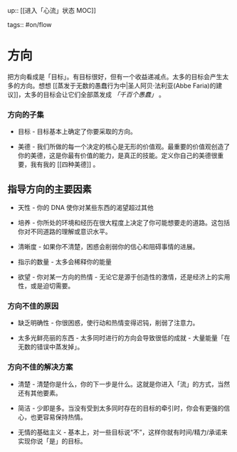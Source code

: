 up:: [[进入「心流」状态  MOC]]

tags:: #on/flow 

# 方向

把方向看成是「目标」。有目标很好，但有一个收益递减点。太多的目标会产生太多的方向。想想 [[蒸发于无数的愚蠢行为中|圣人阿贝·法利亚(Abbe Faria)的建议]]，太多的目标会让它们全部蒸发成 *「千百个愚蠢」* 。

### 方向的子集

-   目标 - 目标基本上确定了你要采取的方向。
    
-   美德 - 我们所做的每一个决定的核心是无形的价值观。最重要的价值观创造了你的美德，这是你最有价值的能力，是真正的技能。定义你自己的美德很重要，我有我的 [[四种美德]] 。  

## 指导方向的主要因素

-   天性 - 你的 DNA 使你对某些东西的渴望超过其他
    
-   培养 - 你所处的环境和经历在很大程度上决定了你可能想要走的道路。这包括你对不同道路的理解或意识水平。
    
-   清晰度 - 如果你不清楚，困惑会削弱你的信心和阻碍事情的进展。
    
-   指示的数量 - 太多会稀释你的能量
    
-   欲望 - 你对某一方向的热情 - 无论它是源于创造性的激情，还是经济上的实用性，或是迫切需要。  

### 方向不佳的原因

-   缺乏明确性 - 你很困惑，使行动和热情变得迟钝，削弱了注意力。
    
-   太多光鲜亮丽的东西 - 太多同时进行的方向会导致很低的成就 - 大量能量「在无数的错误中蒸发掉」。  

### 方向不佳的解决方案

-   清楚 - 清楚你是什么，你的下一步是什么。这就是你进入「流」的方式，当然还有其他要素。
    
-   简洁 - 少即是多。当没有受到太多同时存在的目标的牵引时，你会有更强的信心，也更容易保持热情。
    
-   无情的基础主义 - 基本上，对一些目标说“不”，这样你就有时间/精力/承诺来实现你说「是」的目标。
